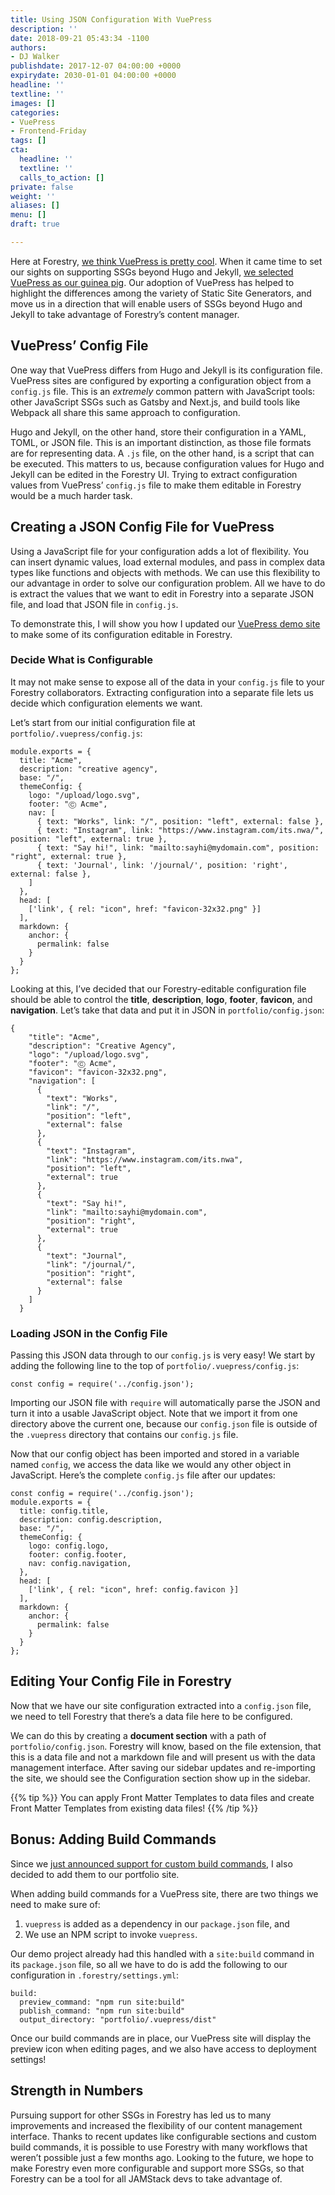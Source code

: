 ```yaml
---
title: Using JSON Configuration With VuePress
description: ''
date: 2018-09-21 05:43:34 -1100
authors:
- DJ Walker
publishdate: 2017-12-07 04:00:00 +0000
expirydate: 2030-01-01 04:00:00 +0000
headline: ''
textline: ''
images: []
categories:
- VuePress
- Frontend-Friday
tags: []
cta:
  headline: ''
  textline: ''
  calls_to_action: []
private: false
weight: ''
aliases: []
menu: []
draft: true

---
```

Here at Forestry, [we think VuePress is pretty cool](https://forestry.io/blog/vuepress-brings-your-documentation-to-life/). When it came time to set our sights on supporting SSGs beyond Hugo and Jekyll, [we selected VuePress as our guinea pig](https://forestry.io/blog/vuepress-support-beta/). Our adoption of VuePress has helped to highlight the differences among the variety of Static Site Generators, and move us in a direction that will enable users of SSGs beyond Hugo and Jekyll to take advantage of Forestry’s content manager.


## VuePress’ Config File

One way that VuePress differs from Hugo and Jekyll is its configuration file. VuePress sites are configured by exporting a configuration object from a `config.js` file. This is an *extremely* common pattern with JavaScript tools: other JavaScript SSGs such as Gatsby and Next.js, and build tools like Webpack all share this same approach to configuration.

Hugo and Jekyll, on the other hand, store their configuration in a YAML, TOML, or JSON file. This is an important distinction, as those file formats are for representing data. A `.js` file, on the other hand, is a script that can be executed. This matters to us, because configuration values for Hugo and Jekyll can be edited in the Forestry UI. Trying to extract configuration values from VuePress’ `config.js` file to make them editable in Forestry would be a much harder task.


## Creating a JSON Config File for VuePress

Using a JavaScript file for your configuration adds a lot of flexibility. You can insert dynamic values, load external modules, and pass in complex data types like functions and objects with methods. We can use this flexibility to our advantage in order to solve our configuration problem. All we have to do is extract the values that we want to edit in Forestry into a separate JSON file, and load that JSON file in `config.js`.

To demonstrate this, I will show you how I updated our [VuePress demo site](https://github.com/forestryio/portfolio-vuepress) to make some of its configuration editable in Forestry.

### Decide What is Configurable
It may not make sense to expose all of the data in your `config.js` file to your Forestry collaborators. Extracting configuration into a separate file lets us decide which configuration elements we want. 

Let’s start from our initial configuration file at `portfolio/.vuepress/config.js`:


    module.exports = {
      title: "Acme",
      description: "creative agency",
      base: "/",
      themeConfig: {
        logo: "/upload/logo.svg",
        footer: "Ⓒ Acme",
        nav: [
          { text: "Works", link: "/", position: "left", external: false },
          { text: "Instagram", link: "https://www.instagram.com/its.nwa/", position: "left", external: true },
          { text: "Say hi!", link: "mailto:sayhi@mydomain.com", position: "right", external: true },
          { text: 'Journal', link: '/journal/', position: 'right', external: false },
        ]
      },
      head: [
        ['link', { rel: "icon", href: "favicon-32x32.png" }]
      ],
      markdown: {
        anchor: {
          permalink: false
        }
      }
    };

Looking at this, I’ve decided that our Forestry-editable configuration file should be able to control the **title**, **description**, **logo**, **footer**, **favicon**, and **navigation**. Let’s take that data and put it in JSON in `portfolio/config.json`:


    {
        "title": "Acme",
        "description": "Creative Agency",
        "logo": "/upload/logo.svg",
        "footer": "Ⓒ Acme",
        "favicon": "favicon-32x32.png",
        "navigation": [
          {
            "text": "Works",
            "link": "/",
            "position": "left",
            "external": false
          },
          {
            "text": "Instagram",
            "link": "https://www.instagram.com/its.nwa",
            "position": "left",
            "external": true
          },
          {
            "text": "Say hi!",
            "link": "mailto:sayhi@mydomain.com",
            "position": "right",
            "external": true
          },
          {
            "text": "Journal",
            "link": "/journal/",
            "position": "right",
            "external": false
          }
        ]
      }

### Loading JSON in the Config File
Passing this JSON data through to our `config.js` is very easy! We start by adding the following line to the top of `portfolio/.vuepress/config.js`:


    const config = require('../config.json');

Importing our JSON file with `require` will automatically parse the JSON and turn it into a usable JavaScript object. Note that we import it from one directory above the current one, because our `config.json` file is outside of the `.vuepress` directory that contains our `config.js` file.

Now that our config object has been imported and stored in a variable named `config`, we access the data like we would any other object in JavaScript. Here’s the complete `config.js` file after our updates:


    const config = require('../config.json');
    module.exports = {
      title: config.title,
      description: config.description,
      base: "/",
      themeConfig: {
        logo: config.logo,
        footer: config.footer,
        nav: config.navigation,
      },
      head: [
        ['link', { rel: "icon", href: config.favicon }]
      ],
      markdown: {
        anchor: {
          permalink: false
        }
      }
    };


## Editing Your Config File in Forestry

Now that we have our site configuration extracted into a `config.json` file, we need to tell Forestry that there’s a data file here to be configured. 

We can do this by creating a **document section** with a path of `portfolio/config.json`. Forestry will know, based on the file extension, that this is a data file and not a markdown file and will present us with the data management interface. After saving our sidebar updates and re-importing the site, we should see the Configuration section show up in the sidebar.

{{% tip %}}
You can apply Front Matter Templates to data files and create Front Matter Templates from existing data files!
{{% /tip %}}

## Bonus: Adding Build Commands

Since we [just announced support for custom build commands](), I also decided to add them to our portfolio site.

When adding build commands for a VuePress site, there are two things we need to make sure of:


1. `vuepress` is added as a dependency in our `package.json` file, and
2. We use an NPM script to invoke `vuepress`.

Our demo project already had this handled with a `site:build` command in its `package.json` file, so all we have to do is add the following to our configuration in `.forestry/settings.yml`:


    build:
      preview_command: "npm run site:build"
      publish_command: "npm run site:build"
      output_directory: "portfolio/.vuepress/dist"

Once our build commands are in place, our VuePress site will display the preview icon when editing pages, and we also have access to deployment settings!


## Strength in Numbers

Pursuing support for other SSGs in Forestry has led us to many improvements and increased the flexibility of our content management interface. Thanks to recent updates like configurable sections and custom build commands, it is possible to use Forestry with many workflows that weren’t possible just a few months ago. Looking to the future, we hope to make Forestry even more configurable and support more SSGs, so that Forestry can be a tool for all JAMStack devs to take advantage of.
